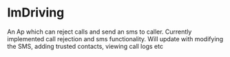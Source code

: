 # ImDriving
An Ap which can reject calls and send an sms to caller. Currently implemented call rejection and sms functionality. Will update with modifying the SMS, adding trusted contacts, viewing call logs etc
